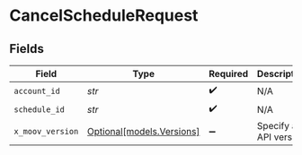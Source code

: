 # CancelScheduleRequest


## Fields

| Field                                              | Type                                               | Required                                           | Description                                        |
| -------------------------------------------------- | -------------------------------------------------- | -------------------------------------------------- | -------------------------------------------------- |
| `account_id`                                       | *str*                                              | :heavy_check_mark:                                 | N/A                                                |
| `schedule_id`                                      | *str*                                              | :heavy_check_mark:                                 | N/A                                                |
| `x_moov_version`                                   | [Optional[models.Versions]](../models/versions.md) | :heavy_minus_sign:                                 | Specify an API version.                            |
